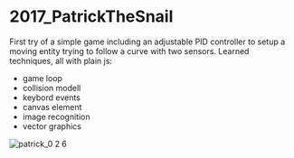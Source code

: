 # 2017_PatrickTheSnail
First try of a simple game including an adjustable PID controller to setup a moving entity trying to follow a curve with two sensors. 
Learned techniques, all with plain js: 
- game loop
- collision modell 
- keybord events 
- canvas element 
- image recognition 
- vector graphics 

![patrick_0 2 6](https://user-images.githubusercontent.com/53125566/122538821-3962a480-d027-11eb-9519-c05d1d3d4b2e.png)
